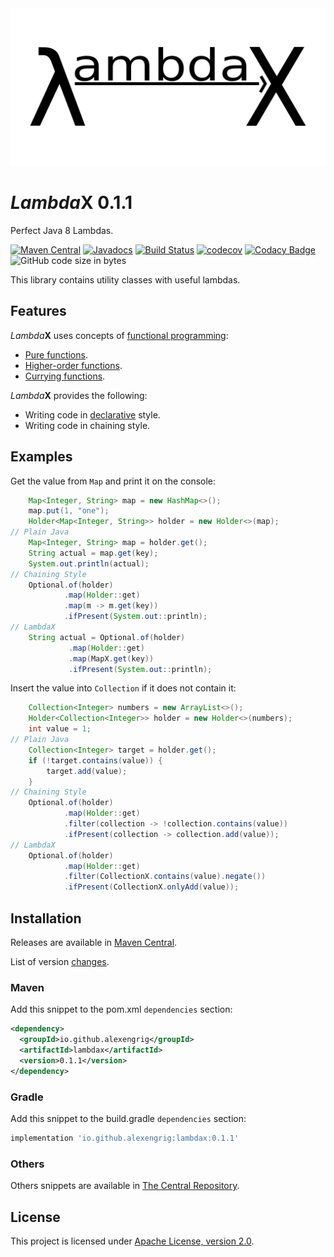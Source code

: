 <a href="https://alexengrig.github.io/lambdax">
  <img src="logo/lambdax-preview.png" title="LambdaX" alt="LambdaX logo">
</a>

# *Lambda*X 0.1.1

Perfect Java 8 Lambdas.

[![Maven Central](https://img.shields.io/maven-central/v/io.github.alexengrig/lambdax.svg?label=Maven%20Central)](https://search.maven.org/search?q=g:%22io.github.alexengrig%22%20AND%20a:%22lambdax%22)
[![Javadocs](https://www.javadoc.io/badge/io.github.alexengrig/lambdax.svg)](https://www.javadoc.io/doc/io.github.alexengrig/lambdax)
[![Build Status](https://travis-ci.com/alexengrig/lambdax.svg?branch=master)](https://travis-ci.com/alexengrig/lambdax)
[![codecov](https://codecov.io/gh/alexengrig/lambdax/branch/master/graph/badge.svg)](https://codecov.io/gh/alexengrig/lambdax)
[![Codacy Badge](https://api.codacy.com/project/badge/Grade/138c91a8899645ae9e62f13e56bf9465)](https://app.codacy.com/app/alexengrig/lambdax?utm_source=github.com&utm_medium=referral&utm_content=alexengrig/lambdax&utm_campaign=Badge_Grade_Dashboard)
![GitHub code size in bytes](https://img.shields.io/github/languages/code-size/alexengrig/lambdax.svg)

This library contains utility classes with useful lambdas.

## Features

*Lambda***X** uses concepts of [functional programming](https://en.wikipedia.org/wiki/Functional_programming):

*   [Pure functions](https://en.wikipedia.org/wiki/Pure_function).
*   [Higher-order functions](https://en.wikipedia.org/wiki/Higher-order_function).
*   [Currying functions](https://en.wikipedia.org/wiki/Currying).

*Lambda***X** provides the following:

*   Writing code in [declarative](https://en.wikipedia.org/wiki/Declarative_programming) style.
*   Writing code in chaining style.

## Examples

Get the value from `Map` and print it on the console:

```java
    Map<Integer, String> map = new HashMap<>();
    map.put(1, "one");
    Holder<Map<Integer, String>> holder = new Holder<>(map);
// Plain Java
    Map<Integer, String> map = holder.get();
    String actual = map.get(key);
    System.out.println(actual);
// Chaining Style
    Optional.of(holder)
            .map(Holder::get)
            .map(m -> m.get(key))
            .ifPresent(System.out::println);
// LambdaX
    String actual = Optional.of(holder)
             .map(Holder::get)
             .map(MapX.get(key))
             .ifPresent(System.out::println);
```

Insert the value into `Collection` if it does not contain it:

```java
    Collection<Integer> numbers = new ArrayList<>();
    Holder<Collection<Integer>> holder = new Holder<>(numbers);
    int value = 1;
// Plain Java
    Collection<Integer> target = holder.get();
    if (!target.contains(value)) {
        target.add(value);
    }
// Chaining Style  
    Optional.of(holder)
            .map(Holder::get)
            .filter(collection -> !collection.contains(value))
            .ifPresent(collection -> collection.add(value));
// LambdaX
    Optional.of(holder)
            .map(Holder::get)
            .filter(CollectionX.contains(value).negate())
            .ifPresent(CollectionX.onlyAdd(value));
```

## Installation

Releases are available in [Maven Central](https://repo1.maven.org/maven2/io/github/alexengrig/lambdax/).

List of version [changes](CHANGES.md).

### Maven

Add this snippet to the pom.xml `dependencies` section:

```xml
<dependency>
  <groupId>io.github.alexengrig</groupId>
  <artifactId>lambdax</artifactId>
  <version>0.1.1</version>
</dependency>
```

### Gradle

Add this snippet to the build.gradle `dependencies` section:

```groovy
implementation 'io.github.alexengrig:lambdax:0.1.1'
```

### Others

Others snippets are available in [The Central Repository](https://search.maven.org/artifact/io.github.alexengrig/lambdax/0.1.1/jar).

## License

This project is licensed under [Apache License, version 2.0](https://www.apache.org/licenses/LICENSE-2.0).
